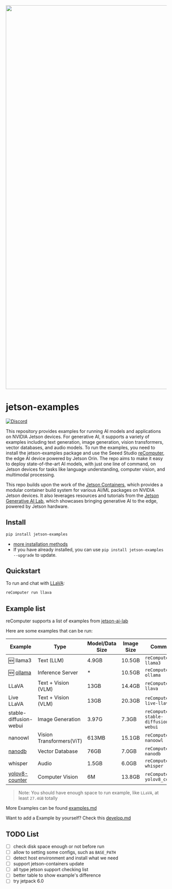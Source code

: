 <div align="center">
  <img alt="jetson" width="1200px" src="https://files.seeedstudio.com/wiki/reComputer-Jetson/jetson-examples/Jetson1200x300.png">
</div>

# jetson-examples

[![Discord](https://dcbadge.vercel.app/api/server/5BQCkty7vN?style=flat&compact=true)](https://discord.gg/5BQCkty7vN)

This repository provides examples for running AI models and applications on NVIDIA Jetson devices.  For generative AI, it supports a variety of examples including text generation, image generation, vision transformers, vector databases, and audio models.
To run the examples, you need to install the jetson-examples package and use the Seeed Studio [reComputer](https://www.seeedstudio.com/reComputer-J4012-p-5586.html), the edge AI device powered by Jetson Orin.  The repo aims to make it easy to deploy state-of-the-art AI models, with just one line of command, on Jetson devices for tasks like language understanding, computer vision, and multimodal processing.

This repo builds upon the work of the [Jetson Containers](https://github.com/dusty-nv/jetson-containers), which provides a modular container build system for various AI/ML packages on NVIDIA Jetson devices. It also leverages resources and tutorials from the [Jetson Generative AI Lab](https://www.jetson-ai-lab.com/index.html), which showcases bringing generative AI to the edge, powered by Jetson hardware.

## Install

```sh
pip install jetson-examples
```

- [more installation methods](./docs/install.md)
- If you have already installed, you can use `pip install jetson-examples --upgrade` to update.

## Quickstart

To run and chat with [LLaVA](https://www.jetson-ai-lab.com/tutorial_llava.html):

```sh
reComputer run llava
```

## Example list

reComputer supports a list of examples from [jetson-ai-lab](https://www.jetson-ai-lab.com/)

Here are some examples that can be run:

| Example                                          | Type                     | Model/Data Size | Image Size | Command                                 |
| ------------------------------------------------ | ------------------------ | --------------- | ---------- | --------------------------------------- |
| 🆕 llama3                                         | Text (LLM)               | 4.9GB           | 10.5GB     | `reComputer run llama3`                 |
| 🆕 [ollama](https://github.com/ollama/ollama)     | Inference Server         | *               | 10.5GB     | `reComputer run ollama`                 |
| LLaVA                                            | Text + Vision (VLM)      | 13GB            | 14.4GB     | `reComputer run llava`                  |
| Live LLaVA                                       | Text + Vision (VLM)      | 13GB            | 20.3GB     | `reComputer run live-llava`             |
| stable-diffusion-webui                           | Image Generation         | 3.97G           | 7.3GB      | `reComputer run stable-diffusion-webui` |
| nanoowl                                          | Vision Transformers(ViT) | 613MB           | 15.1GB     | `reComputer run nanoowl`                |
| [nanodb](../reComputer/scripts/nanodb/readme.md) | Vector Database          | 76GB            | 7.0GB      | `reComputer run nanodb`                 |
| whisper                                          | Audio                    | 1.5GB           | 6.0GB      | `reComputer run whisper`                |
| [yolov8-counter](/reComputer/scripts/yolov8-counter/readme.md) |Computer Vision | 6M | 13.8GB  | `reComputer run yolov8_counter`  |
> Note: You should have enough space to run example, like `LLaVA`, at least `27.4GB` totally

More Examples can be found [examples.md](./docs/examples.md)

Want to add a Example by yourself? Check this [develop.md](./docs/develop.md)

## TODO List

- [ ] check disk space enough or not before run
- [ ] allow to setting some configs, such as `BASE_PATH`
- [ ] detect host environment and install what we need
- [ ] support jetson-containers update
- [ ] all type jetson support checking list
- [ ] better table to show example's difference
- [ ] try jetpack 6.0
